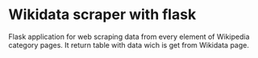 # Wikidata scraper with flask
Flask application for web scraping data from every element of Wikipedia category pages. It return table with data wich is get from Wikidata page.
